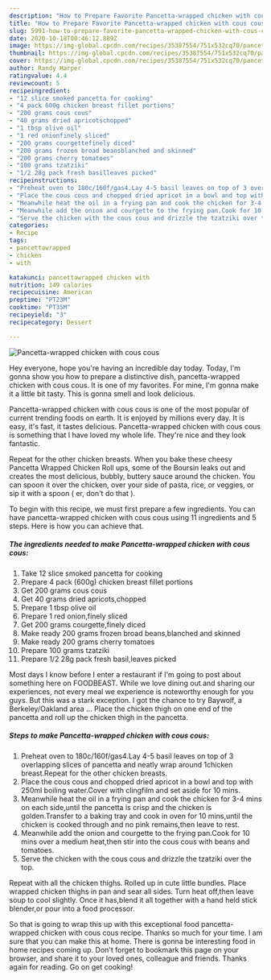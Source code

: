 ```yaml
---
description: "How to Prepare Favorite Pancetta-wrapped chicken with cous cous"
title: "How to Prepare Favorite Pancetta-wrapped chicken with cous cous"
slug: 5991-how-to-prepare-favorite-pancetta-wrapped-chicken-with-cous-cous
date: 2020-10-18T00:46:12.889Z
image: https://img-global.cpcdn.com/recipes/35387554/751x532cq70/pancetta-wrapped-chicken-with-cous-cous-recipe-main-photo.jpg
thumbnail: https://img-global.cpcdn.com/recipes/35387554/751x532cq70/pancetta-wrapped-chicken-with-cous-cous-recipe-main-photo.jpg
cover: https://img-global.cpcdn.com/recipes/35387554/751x532cq70/pancetta-wrapped-chicken-with-cous-cous-recipe-main-photo.jpg
author: Randy Harper
ratingvalue: 4.4
reviewcount: 5
recipeingredient:
- "12 slice smoked pancetta for cooking"
- "4 pack 600g chicken breast fillet portions"
- "200 grams cous cous"
- "40 grams dried apricotschopped"
- "1 tbsp olive oil"
- "1 red onionfinely sliced"
- "200 grams courgettefinely diced"
- "200 grams frozen broad beansblanched and skinned"
- "200 grams cherry tomatoes"
- "100 grams tzatziki"
- "1/2 28g pack fresh basilleaves picked"
recipeinstructions:
- "Preheat oven to 180c/160f/gas4.Lay 4-5 basil leaves on top of 3 overlapping slices of pancetta and neatly wrap around 1chicken breast.Repeat for the other chicken breasts."
- "Place the cous cous and chopped dried apricot in a bowl and top with 250ml boiling water.Cover with clingfilm and set aside for 10 mins."
- "Meanwhile heat the oil in a frying pan and cook the chicken for 3-4 mins on each side,until the pancetta is crisp and the chicken is golden.Transfer to a baking tray and cook in oven for 10 mins,until the chicken is cooked through and no pink remains,then leave to rest."
- "Meanwhile add the onion and courgette to the frying pan.Cook for 10 mins over a medium heat,then stir into the cous cous with beans and tomatoes."
- "Serve the chicken with the cous cous and drizzle the tzatziki over the top."
categories:
- Recipe
tags:
- pancettawrapped
- chicken
- with

katakunci: pancettawrapped chicken with 
nutrition: 149 calories
recipecuisine: American
preptime: "PT23M"
cooktime: "PT35M"
recipeyield: "3"
recipecategory: Dessert

---
```



![Pancetta-wrapped chicken with cous cous](https://img-global.cpcdn.com/recipes/35387554/751x532cq70/pancetta-wrapped-chicken-with-cous-cous-recipe-main-photo.jpg)

Hey everyone, hope you're having an incredible day today. Today, I'm gonna show you how to prepare a distinctive dish, pancetta-wrapped chicken with cous cous. It is one of my favorites. For mine, I'm gonna make it a little bit tasty. This is gonna smell and look delicious.

Pancetta-wrapped chicken with cous cous is one of the most popular of current trending foods on earth. It is enjoyed by millions every day. It is easy, it's fast, it tastes delicious. Pancetta-wrapped chicken with cous cous is something that I have loved my whole life. They're nice and they look fantastic.

Repeat for the other chicken breasts. When you bake these cheesy Pancetta Wrapped Chicken Roll ups, some of the Boursin leaks out and creates the most delicious, bubbly, buttery sauce around the chicken. You can spoon it over the chicken, over your side of pasta, rice, or veggies, or sip it with a spoon ( er, don&#39;t do that ).


To begin with this recipe, we must first prepare a few ingredients. You can have pancetta-wrapped chicken with cous cous using 11 ingredients and 5 steps. Here is how you can achieve that.

<!--inarticleads1-->

##### The ingredients needed to make Pancetta-wrapped chicken with cous cous:

1. Take 12 slice smoked pancetta for cooking
1. Prepare 4 pack (600g) chicken breast fillet portions
1. Get 200 grams cous cous
1. Get 40 grams dried apricots,chopped
1. Prepare 1 tbsp olive oil
1. Prepare 1 red onion,finely sliced
1. Get 200 grams courgette,finely diced
1. Make ready 200 grams frozen broad beans,blanched and skinned
1. Make ready 200 grams cherry tomatoes
1. Prepare 100 grams tzatziki
1. Prepare 1/2 28g pack fresh basil,leaves picked


Most days I know before I enter a restaurant if I&#39;m going to post about something here on FOODBEAST. While we love dining out and sharing our experiences, not every meal we experience is noteworthy enough for you guys. But this was a stark exception. I got the chance to try Baywolf, a Berkeley/Oakland area … Place the chicken thigh on one end of the pancetta and roll up the chicken thigh in the pancetta. 

<!--inarticleads2-->

##### Steps to make Pancetta-wrapped chicken with cous cous:

1. Preheat oven to 180c/160f/gas4.Lay 4-5 basil leaves on top of 3 overlapping slices of pancetta and neatly wrap around 1chicken breast.Repeat for the other chicken breasts.
1. Place the cous cous and chopped dried apricot in a bowl and top with 250ml boiling water.Cover with clingfilm and set aside for 10 mins.
1. Meanwhile heat the oil in a frying pan and cook the chicken for 3-4 mins on each side,until the pancetta is crisp and the chicken is golden.Transfer to a baking tray and cook in oven for 10 mins,until the chicken is cooked through and no pink remains,then leave to rest.
1. Meanwhile add the onion and courgette to the frying pan.Cook for 10 mins over a medium heat,then stir into the cous cous with beans and tomatoes.
1. Serve the chicken with the cous cous and drizzle the tzatziki over the top.


Repeat with all the chicken thighs. Rolled up in cute little bundles. Place wrapped chicken thighs in pan and sear all sides. Turn heat off,then leave soup to cool slightly. Once it has,blend it all together with a hand held stick blender,or pour into a food processor. 

So that is going to wrap this up with this exceptional food pancetta-wrapped chicken with cous cous recipe. Thanks so much for your time. I am sure that you can make this at home. There is gonna be interesting food in home recipes coming up. Don't forget to bookmark this page on your browser, and share it to your loved ones, colleague and friends. Thanks again for reading. Go on get cooking!
